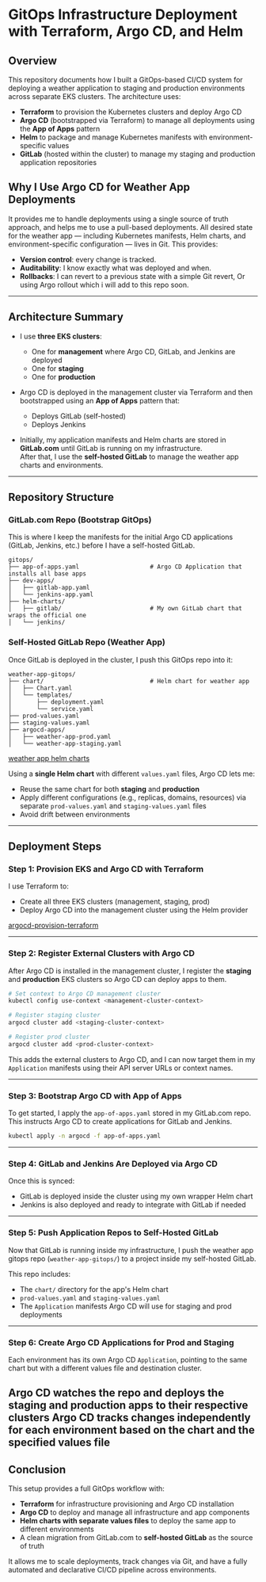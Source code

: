 # GitOps Infrastructure Deployment with Terraform, Argo CD, and Helm

## Overview

This repository documents how I built a GitOps-based CI/CD system for deploying a weather application to staging and production environments across separate EKS clusters. The architecture uses:

- **Terraform** to provision the Kubernetes clusters and deploy Argo CD
- **Argo CD** (bootstrapped via Terraform) to manage all deployments using the **App of Apps** pattern
- **Helm** to package and manage Kubernetes manifests with environment-specific values
- **GitLab** (hosted within the cluster) to manage my staging and production application repositories

## Why I Use Argo CD for Weather App Deployments

It provides me to handle deployments using a single source of truth approach, and helps me to use a pull-based deployments.
All desired state for the weather app — including Kubernetes manifests, Helm charts, and environment-specific configuration — lives in Git. This provides:

- **Version control**: every change is tracked.
- **Auditability**: I know exactly what was deployed and when.
- **Rollbacks**: I can revert to a previous state with a simple Git revert, Or using Argo rollout which i will add to this repo soon.
---

## Architecture Summary

- I use **three EKS clusters**:

  - One for **management** where Argo CD, GitLab, and Jenkins are deployed
  - One for **staging**
  - One for **production**

- Argo CD is deployed in the management cluster via Terraform and then bootstrapped using an **App of Apps** pattern that:

  - Deploys GitLab (self-hosted)
  - Deploys Jenkins

- Initially, my application manifests and Helm charts are stored in **GitLab.com** until GitLab is running on my infrastructure.\
  After that, I use the **self-hosted GitLab** to manage the weather app charts and environments.

---

## Repository Structure

### GitLab.com Repo (Bootstrap GitOps)

This is where I keep the manifests for the initial Argo CD applications (GitLab, Jenkins, etc.) before I have a self-hosted GitLab.

```
gitops/
├── app-of-apps.yaml                    # Argo CD Application that installs all base apps
├── dev-apps/
│   ├── gitlab-app.yaml
│   └── jenkins-app.yaml
├── helm-charts/
│   ├── gitlab/                         # My own GitLab chart that wraps the official one
│   └── jenkins/
```

### Self-Hosted GitLab Repo (Weather App)

Once GitLab is deployed in the cluster, I push this GitOps repo into it:

```
weather-app-gitops/
├── chart/                              # Helm chart for weather app
│   ├── Chart.yaml
│   └── templates/
│       ├── deployment.yaml
│       └── service.yaml
├── prod-values.yaml
├── staging-values.yaml
├── argocd-apps/
│   ├── weather-app-prod.yaml
│   └── weather-app-staging.yaml
```
[weather app helm charts](../k8s/weather-app/)

Using a **single Helm chart** with different `values.yaml` files, Argo CD lets me:

- Reuse the same chart for both **staging** and **production**
- Apply different configurations (e.g., replicas, domains, resources) via separate `prod-values.yaml` and `staging-values.yaml` files
- Avoid drift between environments
---

## Deployment Steps

### Step 1: Provision EKS and Argo CD with Terraform

I use Terraform to:

- Create all three EKS clusters (management, staging, prod)
- Deploy Argo CD into the management cluster using the Helm provider

[argocd-provision-terraform](../terraform/argo-provision/main.tf)

---

### Step 2: Register External Clusters with Argo CD

After Argo CD is installed in the management cluster, I register the **staging** and **production** EKS clusters so Argo CD can deploy apps to them.

```bash
# Set context to Argo CD management cluster
kubectl config use-context <management-cluster-context>

# Register staging cluster
argocd cluster add <staging-cluster-context>

# Register prod cluster
argocd cluster add <prod-cluster-context>
```

This adds the external clusters to Argo CD, and I can now target them in my `Application` manifests using their API server URLs or context names.

---

### Step 3: Bootstrap Argo CD with App of Apps

To get started, I apply the `app-of-apps.yaml` stored in my GitLab.com repo. This instructs Argo CD to create applications for GitLab and Jenkins.

```bash
kubectl apply -n argocd -f app-of-apps.yaml
```

---

### Step 4: GitLab and Jenkins Are Deployed via Argo CD

Once this is synced:

- GitLab is deployed inside the cluster using my own wrapper Helm chart
- Jenkins is also deployed and ready to integrate with GitLab if needed

---

### Step 5: Push Application Repos to Self-Hosted GitLab

Now that GitLab is running inside my infrastructure, I push the weather app gitops repo (`weather-app-gitops/`) to a project inside my self-hosted GitLab.

This repo includes:

- The `chart/` directory for the app's Helm chart
- `prod-values.yaml` and `staging-values.yaml`
- The `Application` manifests Argo CD will use for staging and prod deployments

---

### Step 6: Create Argo CD Applications for Prod and Staging

Each environment has its own Argo CD `Application`, pointing to the same chart but with a different values file and destination cluster.

Argo CD watches the repo and deploys the staging and production apps to their respective clusters
Argo CD tracks changes independently for each environment based on the chart and the specified values file
---

## Conclusion

This setup provides a full GitOps workflow with:

- **Terraform** for infrastructure provisioning and Argo CD installation
- **Argo CD** to deploy and manage all infrastructure and app components
- **Helm charts with separate values files** to deploy the same app to different environments
- A clean migration from GitLab.com to **self-hosted GitLab** as the source of truth

It allows me to scale deployments, track changes via Git, and have a fully automated and declarative CI/CD pipeline across environments.

